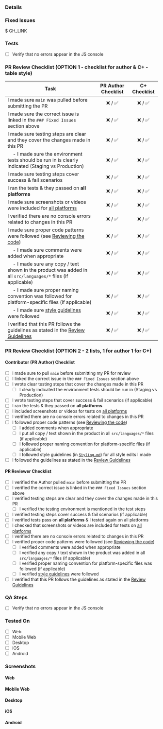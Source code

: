 <!-- If necessary, assign reviewers that know the area or changes well. Feel free to tag any additional reviewers you see fit. -->

### Details
<!-- Explanation of the change or anything fishy that is going on -->

### Fixed Issues
<!---
Please replace GH_LINK with the link to the GitHub issue this Pull Request is fixing.
Do NOT add the special GH keywords like `fixed` etc, we have our own process of managing the flow.
It MUST be an entire link to the issue; otherwise, the linking will not work as expected.

Make sure this section looks similar to this (you can link multiple issues using the same formatting, just add a new line):

$ https://github.com/Expensify/App/issues/<number-of-the-issue>

Do NOT only link the issue number like this: $ #<number-of-the-issue>
--->
$ GH_LINK

### Tests
<!---
Add a numbered list of manual tests you performed that validates your changes work on all platforms, and that there are no regressions present.
Add any additional test steps if test steps are unique to a particular platform.
Manual test steps should be written so that your reviewer can repeat and verify one or more expected outcomes in the development environment.

For example:
1. Click on the text input to bring it into focus
2. Upload an image via copy paste
3. Verify a modal appears displaying a preview of that image
--->

- [ ] Verify that no errors appear in the JS console

### PR Review Checklist (OPTION 1 - checklist for author & C+ - table style)
<!--
This is a checklist for PR authors & reviewers. Please make sure to complete all tasks and mark all with ✅ or else Expensify has the right not to merge your PR!
-->
| Task | PR Author Checklist | C+ Checklist |
|---|:---:|:---:|
| I made sure `main` was pulled before submitting the PR | ❌ / ✅ | ❌ / ✅ |
| I made sure the correct issue is linked in the `### Fixed Issues` section above | ❌ / ✅ | ❌ / ✅ |
| I made sure testing steps are clear and they cover the changes made in this PR | ❌ / ✅ | ❌ / ✅ |
| &nbsp; &nbsp; - I made sure the environment tests should be run in is clearly indicated (Staging vs Production) | ❌ / ✅ | ❌ / ✅ |
| I made sure testing steps cover success & fail scenarios | ❌ / ✅ | ❌ / ✅ |
| I ran the tests & they passed on **all platforms** | ❌ / ✅ | ❌ / ✅ |
| I made sure screenshots or videos were included for [all platforms](https://github.com/Expensify/App/blob/main/CONTRIBUTING.md#make-sure-you-can-test-on-all-platforms) | ❌ / ✅ | ❌ / ✅ |
| I verified there are no console errors related to changes in this PR | ❌ / ✅ | ❌ / ✅ |
| I made sure proper code patterns were followed (see [Reviewing the code](../PR_REVIEW_GUIDELINES.md#reviewing-the-code)) |  ❌ / ✅ | ❌ / ✅ |
| &nbsp; &nbsp; - I made sure comments were added when appropriate | ❌ / ✅ | ❌ / ✅ |
| &nbsp; &nbsp; - I made sure any copy / text shown in the product was added in all `src/languages/*` files (if applicable) | ❌ / ✅ | ❌ / ✅ |
| &nbsp; &nbsp; - I made sure proper naming convention was followed for platform-specific files (if applicable) | ❌ / ✅ | ❌ / ✅ |
| &nbsp; &nbsp; - I made sure [style guidelines](../STYLING.md) were followed | ❌ / ✅ | ❌ / ✅ |
| I verified that this PR follows the guidelines as stated in the [Review Guidelines](../PR_REVIEW_GUIDELINES.md) | ❌ / ✅ | ❌ / ✅ |

### PR Review Checklist (OPTION 2 - 2 lists, 1 for author 1 for C+)
#### Contributor (PR Author) Checklist
- [ ] I made sure to pull `main` before submitting my PR for review
- [ ] I linked the correct issue in the `### Fixed Issues` section above
- [ ] I wrote clear testing steps that cover the changes made in this PR
    - [ ] I clearly indicated the environment tests should be run in (Staging vs Production)
- [ ] I wrote testing steps that cover success & fail scenarios (if applicable)
- [ ] I ran the tests & they passed on **all platforms**
- [ ] I included screenshots or videos for tests on [all platforms](https://github.com/Expensify/App/blob/main/CONTRIBUTING.md#make-sure-you-can-test-on-all-platforms)
- [ ] I verified there are no console errors related to changes in this PR
- [ ] I followed proper code patterns (see [Reviewing the code](../PR_REVIEW_GUIDELINES.md#reviewing-the-code))
    - [ ] I added comments when appropriate
    - [ ] I put all copy / text shown in the product in all `src/languages/*` files (if applicable)
    - [ ] I followed proper naming convention for platform-specific files (if applicable)
    - [ ] I followed style guidelines (in [`Styling.md`](../STYLING.md)) for all style edits I made
- [ ] I followed the guidelines as stated in the [Review Guidelines](../PR_REVIEW_GUIDELINES.md)

#### PR Reviewer Checklist
- [ ] I verified the Author pulled `main` before submitting the PR
- [ ] I verified the correct issue is linked in the `### Fixed Issues` section above
- [ ] I verified testing steps are clear and they cover the changes made in this PR
    - [ ] I verified the testing environment is mentioned in the test steps
- [ ] I verified testing steps cover success & fail scenarios (if applicable)
- [ ] I verified tests pass on **all platforms** & I tested again on all platforms
- [ ] I checked that screenshots or videos are included for tests on [all platforms](https://github.com/Expensify/App/blob/main/CONTRIBUTING.md#make-sure-you-can-test-on-all-platforms)
- [ ] I verified there are no console errors related to changes in this PR
- [ ] I verified proper code patterns were followed (see [Reviewing the code](../PR_REVIEW_GUIDELINES.md#reviewing-the-code))
    - [ ] I verified comments were added when appropriate
    - [ ] I verified any copy / text shown in the product was added in all `src/languages/*` files (if applicable)
    - [ ] I verified proper naming convention for platform-specific files was followed (if applicable)
    - [ ] I verified [style guidelines](../STYLING.md) were followed
- [ ] I verified that this PR follows the guidelines as stated in the [Review Guidelines](../PR_REVIEW_GUIDELINES.md)

### QA Steps
<!---
Add a numbered list of manual tests that can be performed by our QA engineers on the staging environment to validate that your changes work on all platforms, and that there are no regressions present.
Add any additional QA steps if test steps are unique to a particular platform.
Manual test steps should be written so that the QA engineer can repeat and verify one or more expected outcomes in the staging environment.

For example:
1. Click on the text input to bring it into focus
2. Upload an image via copy paste
3. Verify a modal appears displaying a preview of that image
--->

- [ ] Verify that no errors appear in the JS console

### Tested On

- [ ] Web
- [ ] Mobile Web
- [ ] Desktop
- [ ] iOS
- [ ] Android

### Screenshots
<!-- Add screenshots for all platforms tested. Pull requests won't be merged unless the screenshots show the app was tested on all platforms.-->

#### Web
<!-- Insert screenshots of your changes on the web platform-->

#### Mobile Web
<!-- Insert screenshots of your changes on the web platform (from a mobile browser)-->

#### Desktop
<!-- Insert screenshots of your changes on the desktop platform-->

#### iOS
<!-- Insert screenshots of your changes on the iOS platform-->

#### Android
<!-- Insert screenshots of your changes on the Android platform-->
